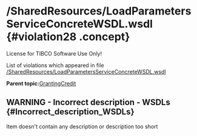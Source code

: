 # /SharedResources/LoadParametersServiceConcreteWSDL.wsdl {#violation28 .concept}

License for TIBCO Software Use Only!

List of violations which appeared in file [/SharedResources/LoadParametersServiceConcreteWSDL.wsdl](../../../projects/GrantingCredit/SharedResources/LoadParametersServiceConcreteWSDL.wsdl.md)

**Parent topic:**[GrantingCredit](../../../qa/projects/GrantingCredit.md)

## WARNING - Incorrect description - WSDLs {#Incorrect_description_WSDLs}

Item doesn't contain any description or description too short


